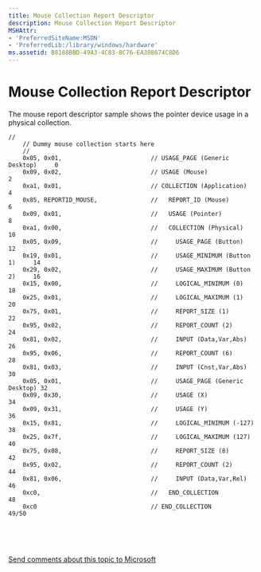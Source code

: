 ```yaml
---
title: Mouse Collection Report Descriptor
description: Mouse Collection Report Descriptor
MSHAttr:
- 'PreferredSiteName:MSDN'
- 'PreferredLib:/library/windows/hardware'
ms.assetid: B8188BBD-49A3-4C83-8C76-EA308674C8D6
---
```


# Mouse Collection Report Descriptor


The mouse report descriptor sample shows the pointer device usage in a physical collection.

``` syntax
//
    // Dummy mouse collection starts here
    //
    0x05, 0x01,                         // USAGE_PAGE (Generic Desktop)     0
    0x09, 0x02,                         // USAGE (Mouse)                    2
    0xa1, 0x01,                         // COLLECTION (Application)         4
    0x85, REPORTID_MOUSE,               //   REPORT_ID (Mouse)              6
    0x09, 0x01,                         //   USAGE (Pointer)                8
    0xa1, 0x00,                         //   COLLECTION (Physical)          10
    0x05, 0x09,                         //     USAGE_PAGE (Button)          12
    0x19, 0x01,                         //     USAGE_MINIMUM (Button 1)     14
    0x29, 0x02,                         //     USAGE_MAXIMUM (Button 2)     16
    0x15, 0x00,                         //     LOGICAL_MINIMUM (0)          18
    0x25, 0x01,                         //     LOGICAL_MAXIMUM (1)          20
    0x75, 0x01,                         //     REPORT_SIZE (1)              22
    0x95, 0x02,                         //     REPORT_COUNT (2)             24
    0x81, 0x02,                         //     INPUT (Data,Var,Abs)         26
    0x95, 0x06,                         //     REPORT_COUNT (6)             28
    0x81, 0x03,                         //     INPUT (Cnst,Var,Abs)         30
    0x05, 0x01,                         //     USAGE_PAGE (Generic Desktop) 32
    0x09, 0x30,                         //     USAGE (X)                    34
    0x09, 0x31,                         //     USAGE (Y)                    36
    0x15, 0x81,                         //     LOGICAL_MINIMUM (-127)       38
    0x25, 0x7f,                         //     LOGICAL_MAXIMUM (127)        40
    0x75, 0x08,                         //     REPORT_SIZE (8)              42
    0x95, 0x02,                         //     REPORT_COUNT (2)             44
    0x81, 0x06,                         //     INPUT (Data,Var,Rel)         46
    0xc0,                               //   END_COLLECTION                 48
    0xc0                                // END_COLLECTION                   49/50
```

 

 

[Send comments about this topic to Microsoft](mailto:wsddocfb@microsoft.com?subject=Documentation%20feedback%20%5Bp_WEG_Hardware\p_weg_hardware%5D:%20Mouse%20Collection%20Report%20Descriptor%20%20RELEASE:%20%2811/28/2016%29&body=%0A%0APRIVACY%20STATEMENT%0A%0AWe%20use%20your%20feedback%20to%20improve%20the%20documentation.%20We%20don't%20use%20your%20email%20address%20for%20any%20other%20purpose,%20and%20we'll%20remove%20your%20email%20address%20from%20our%20system%20after%20the%20issue%20that%20you're%20reporting%20is%20fixed.%20While%20we're%20working%20to%20fix%20this%20issue,%20we%20might%20send%20you%20an%20email%20message%20to%20ask%20for%20more%20info.%20Later,%20we%20might%20also%20send%20you%20an%20email%20message%20to%20let%20you%20know%20that%20we've%20addressed%20your%20feedback.%0A%0AFor%20more%20info%20about%20Microsoft's%20privacy%20policy,%20see%20http://privacy.microsoft.com/default.aspx. "Send comments about this topic to Microsoft")




